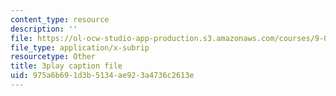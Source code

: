 ```yaml
---
content_type: resource
description: ''
file: https://ol-ocw-studio-app-production.s3.amazonaws.com/courses/9-00sc-introduction-to-psychology-fall-2011/975a6b691d3b5134ae923a4736c2613e_zPPsdsAQBx4.vtt
file_type: application/x-subrip
resourcetype: Other
title: 3play caption file
uid: 975a6b69-1d3b-5134-ae92-3a4736c2613e
---
```

